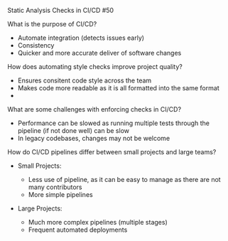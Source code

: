 Static Analysis Checks in CI/CD #50

What is the purpose of CI/CD?
- Automate integration (detects issues early)
- Consistency
- Quicker and more accurate deliver of software changes

How does automating style checks improve project quality?
- Ensures consitent code style across the team
- Makes code more readable as it is all formatted into the same format
- 

What are some challenges with enforcing checks in CI/CD?
- Performance can be slowed as running multiple tests through the pipeline (if not done well) can be slow
- In legacy codebases, changes may not be welcome


How do CI/CD pipelines differ between small projects and large teams?
- Small Projects:
    - Less use of pipeline, as it can be easy to manage as there are not many contributors
    - More simple pipelines

- Large Projects:
    - Much more complex pipelines (multiple stages)
    - Frequent automated deployments 